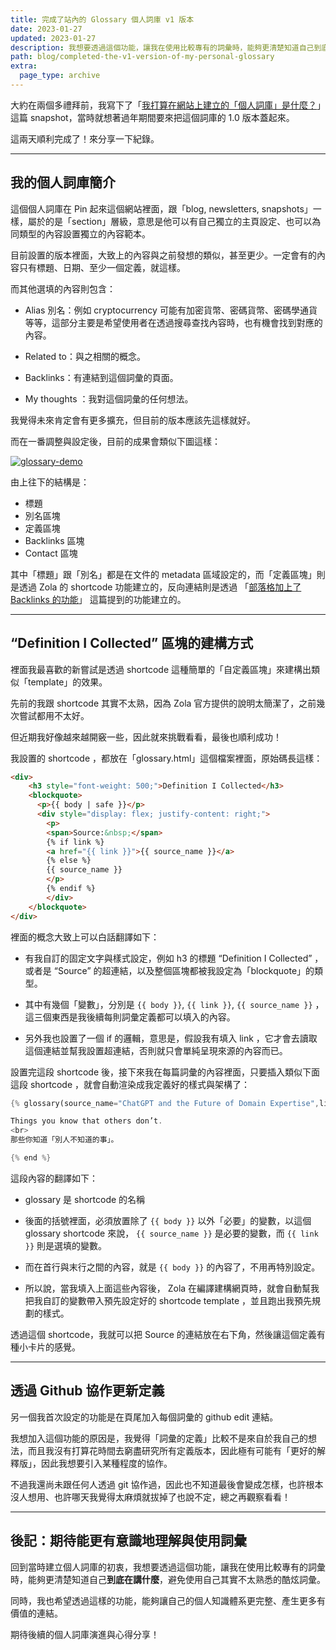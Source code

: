 ```yaml
---
title: 完成了站內的 Glossary 個人詞庫 v1 版本
date: 2023-01-27
updated: 2023-01-27
description: 我想要透過這個功能，讓我在使用比較專有的詞彙時，能夠更清楚知道自己到底在講什麼，避免使用自己其實不太熟悉的酷炫詞彙。
path: blog/completed-the-v1-version-of-my-personal-glossary
extra:
  page_type: archive
---
```



大約在兩個多禮拜前，我寫下了「[我打算在網站上建立的「個人詞庫」是什麼？](@/archive/what-what-is-the-personal-glossary-section-i-plan-to-build-on-my-website.md)」這篇 snapshot，當時就想著過年期間要來把這個詞庫的 1.0 版本蓋起來。

這兩天順利完成了！來分享一下紀錄。

<!-- more -->
---

## 我的個人詞庫簡介

這個個人詞庫在 Pin 起來這個網站裡面，跟「blog, newsletters, snapshots」一樣，屬於的是「section」層級，意思是他可以有自己獨立的主頁設定、也可以為同類型的內容設置獨立的內容範本。

目前設置的版本裡面，大致上的內容與之前發想的類似，甚至更少。一定會有的內容只有標題、日期、至少一個定義，就這樣。


而其他選填的內容則包含：

* Alias 別名：例如 cryptocurrency 可能有加密貨幣、密碼貨幣、密碼學通貨等等，這部分主要是希望使用者在透過搜尋查找內容時，也有機會找到對應的內容。

* Related to：與之相關的概念。

* Backlinks：有連結到這個詞彙的頁面。

* My thoughts ：我對這個詞彙的任何想法。


我覺得未來肯定會有更多擴充，但目前的版本應該先這樣就好。


而在一番調整與設定後，目前的成果會類似下圖這樣：


<a href="https://pinchlime-screenshots.s3.ap-northeast-1.amazonaws.com/glossary-demo_jg0m8o.webp" data-fancybox data-caption="glossary-demo">
  <img src="https://pinchlime-screenshots.s3.ap-northeast-1.amazonaws.com/glossary-demo_jg0m8o.webp" loading="lazy" alt="glossary-demo" align="center" />
</a>


由上往下的結構是：

* 標題
* 別名區塊
* 定義區塊
* Backlinks 區塊
* Contact 區塊

其中「標題」跟「別名」都是在文件的 metadata 區域設定的，而「定義區塊」則是透過 Zola 的 shortcode 功能建立的，反向連結則是透過 「[部落格加上了 Backlinks 的功能](@/blog/supported-backlinks.md)」 這篇提到的功能建立的。

---

## “Definition I Collected” 區塊的建構方式

裡面我最喜歡的新嘗試是透過 shortcode 這種簡單的「自定義區塊」來建構出類似「template」的效果。

先前的我跟 shortcode 其實不太熟，因為 Zola 官方提供的說明太簡潔了，之前幾次嘗試都用不太好。

但近期我好像越來越開竅一些，因此就來挑戰看看，最後也順利成功！

我設置的 shortcode ，都放在「glossary.html」這個檔案裡面，原始碼長這樣：

```html
<div>
    <h3 style="font-weight: 500;">Definition I Collected</h3>
    <blockquote>
      <p>{{ body | safe }}</p>
      <div style="display: flex; justify-content: right;">
        <p>
        <span>Source:&nbsp;</span>
        {% if link %}
        <a href="{{ link }}">{{ source_name }}</a>
        {% else %}
        {{ source_name }}
        </p>
        {% endif %}
        </div>
    </blockquote>
</div>
```

裡面的概念大致上可以白話翻譯如下：

* 有我自訂的固定文字與樣式設定，例如 h3 的標題 “Definition I Collected” ，或者是 “Source” 的超連結，以及整個區塊都被我設定為「blockquote」的類型。

* 其中有幾個「變數」，分別是 `{{ body }}`, `{{ link }}`, `{{ source_name }}` ，這三個東西是我後續每則詞彙定義都可以填入的內容。

* 另外我也設置了一個 if 的邏輯，意思是，假設我有填入 link ，它才會去讀取這個連結並幫我設置超連結，否則就只會單純呈現來源的內容而已。


設置完這段 shortcode 後，接下來我在每篇詞彙的內容裡面，只要插入類似下面這段 shortcode ，就會自動渲染成我定義好的樣式與架構了：

```rust
{% glossary(source_name="ChatGPT and the Future of Domain Expertise",link ="https://interconnected.blog/chatgpt-and-the-future-of-domain-expertise/") %-}

Things you know that others don’t.
<br>
那些你知道「別人不知道的事」。

{% end %}
```

這段內容的翻譯如下：

* glossary 是 shortcode 的名稱

* 後面的括號裡面，必須放置除了 `{{ body }}` 以外「必要」的變數，以這個 glossary shortcode 來說， `{{ source_name }}` 是必要的變數，而 `{{ link }}` 則是選填的變數。

* 而在首行與末行之間的內容，就是 `{{ body }}` 的內容了，不用再特別設定。

* 所以說，當我填入上面這些內容後， Zola 在編譯建構網頁時，就會自動幫我把我自訂的變數帶入預先設定好的 shortcode template ，並且跑出我預先規劃的樣式。

透過這個 shortcode，我就可以把 Source 的連結放在右下角，然後讓這個定義有種小卡片的感覺。

---

## 透過 Github 協作更新定義


另一個我首次設定的功能是在頁尾加入每個詞彙的 github edit 連結。

我想加入這個功能的原因是，我覺得「詞彙的定義」比較不是來自於我自己的想法，而且我沒有打算花時間去窮盡研究所有定義版本，因此極有可能有「更好的解釋版」，因此我想要引入某種程度的協作。

不過我還尚未跟任何人透過 git 協作過，因此也不知道最後會變成怎樣，也許根本沒人想用、也許哪天我覺得太麻煩就拔掉了也說不定，總之再觀察看看！

---

## 後記：期待能更有意識地理解與使用詞彙


回到當時建立個人詞庫的初衷，我想要透過這個功能，讓我在使用比較專有的詞彙時，能夠更清楚知道自己**到底在講什麼**，避免使用自己其實不太熟悉的酷炫詞彙。

同時，我也希望透過這樣的功能，能夠讓自己的個人知識體系更完整、產生更多有價值的連結。


期待後續的個人詞庫演進與心得分享！